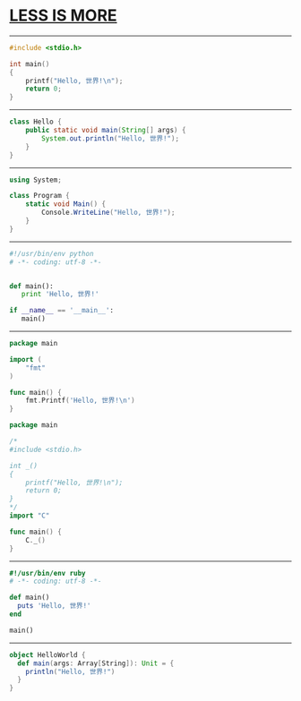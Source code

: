 # [LESS IS MORE](https://codefarm.me)

* * *
```c
#include <stdio.h>

int main()
{
    printf("Hello, 世界!\n");
    return 0;
}
```
    
* * *

```java
class Hello {
    public static void main(String[] args) {
        System.out.println("Hello, 世界!");
    }
}
```

* * *

```csharp
using System;

class Program {
    static void Main() {
        Console.WriteLine("Hello, 世界!");
    }   
}
```

* * *

```py
#!/usr/bin/env python
# -*- coding: utf-8 -*-


def main():
   print 'Hello, 世界!'

if __name__ == '__main__':
   main()
```

* * *

```go
package main

import (
    "fmt"
)

func main() {
    fmt.Printf('Hello, 世界!\n')
}
```

```go
package main

/*
#include <stdio.h>

int _()
{
    printf("Hello, 世界!\n");
    return 0;
}
*/
import "C"

func main() {
	C._()
}
```

* * *

```ruby
#!/usr/bin/env ruby
# -*- coding: utf-8 -*-

def main()
  puts 'Hello, 世界!'
end

main()
```

* * *

```scala
object HelloWorld {
  def main(args: Array[String]): Unit = {
    println("Hello, 世界!")
  }
}
```
